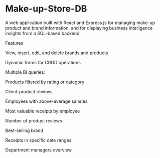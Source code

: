 # Make-up-Store-DB

A web application built with React and Express.js for managing make-up product and brand information, and for displaying business intelligence insights from a SQL-based backend.

Features

View, insert, edit, and delete brands and products

Dynamic forms for CRUD operations

Multiple BI queries:

Products filtered by rating or category

Client-product reviews

Employees with above-average salaries

Most valuable receipts by employee

Number of product reviews

Best-selling brand

Receipts in specific date ranges

Department managers overview
